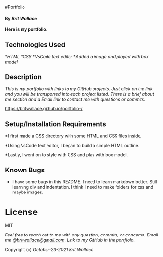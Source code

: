 #Portfolio

#### By _**Brit Wallace**_

#### Here is my portfolio.

## Technologies Used

*_HTML_
*_CSS_
*_VsCode text editor_
*_Added a image and played with box model_

## Description

_This is my portfolio with links to my GitHub projects. Just click on the link and you will be transported into each project listed.  There is a brief about me section and a Email link to contact me with questions or commits._

<https://britwallace.github.io/portfolio-/>

## Setup/Installation Requirements

*I first made a CSS directory with some HTML and CSS files inside. 

*Using VsCode text editor, I began to build a simple HTML outline.

*Lastly, I went on to style with CSS and play with box model.


## Known Bugs

* I have some bugs in this README.  I need to learn markdown better. Still learning div and indentation. I think I need to make folders for css and maybe images. 

# License

MIT


_Feel free to reach out to me with any question, commits, or concerns. Email me @britwallace@gmail.com.  Link to my GitHub in the portfiolo._


Copyright (c) _October-23-2021_ _Brit Wallace_

